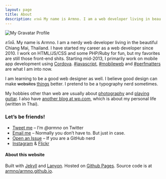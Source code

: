 ```yaml
---
layout: page
title: About
description: สวัสดี My name is Armno. I am a web developer living in beautiful Chiang Mai, Thailand. I started my career as a web developer since 2010. I work on HTML/JS/CSS/PHP and some Ruby for fun.
---
```


![My Gravatar Profile](http://www.gravatar.com/avatar/2b94fcf4614d1a468cc00c21612fea46?s=150)

สวัสดี. My name is Armno. I am a nerdy web developer living in the beautiful Chiang Mai, Thailand. I have started my career as a web developer since 2010. I work on HTML/JS/CSS and some PHP/Ruby for fun, but my favorites are still those front-end shits. Starting mid-2013, I primarily work on mobile app development using [Cordova](http://cordova.io). [#javascript](https://twitter.com/search?q=%23javascript&src=typd), [#mobileweb](https://twitter.com/search?src=typd&q=%23mobileweb) and [#perfmatters](https://twitter.com/search?src=typd&q=%23perfmatters) are what I am into now.

I am learning to be a good web designer as well. I believe good design can make <del>websites</del> <ins>things</ins> better. I pretend to be a typography nerd sometimes.

My hobbies other than web are usually about [photography](http://www.flickr.com/photos/armno) and [playing guitar](https://soundcloud.com/armno). I also have [another blog at wp.com](http://ahmalive.wordpress.com), which is about my personal life (written in Thai).

### Let&rsquo;s be friends!

- [Tweet me](https://twitter.com/armno) &ndash; I&rsquo;m _@armno_ on Twitter
- [Email me](mailto:monkeyarmno@gmail.com) &ndash; Normally you don&rsquo;t have to. But just in case.
- [Open an Issue](https://github.com/armno/armno/issues/new) &ndash; If you are a GitHub nerd
- [Instagram](http://instagram.com/armno) &amp; [Flickr](http://www.flickr.com/photos/armno)

#### About this website

Built with [Jekyll](http://jekyllrb.com) and [Lanyon](http://lanyon.getpoole.com/). Hosted on [Github Pages](http://pages.github.com). Source code is at [armno/armno.github.io](https://github.com/armno/armno.github.io).
